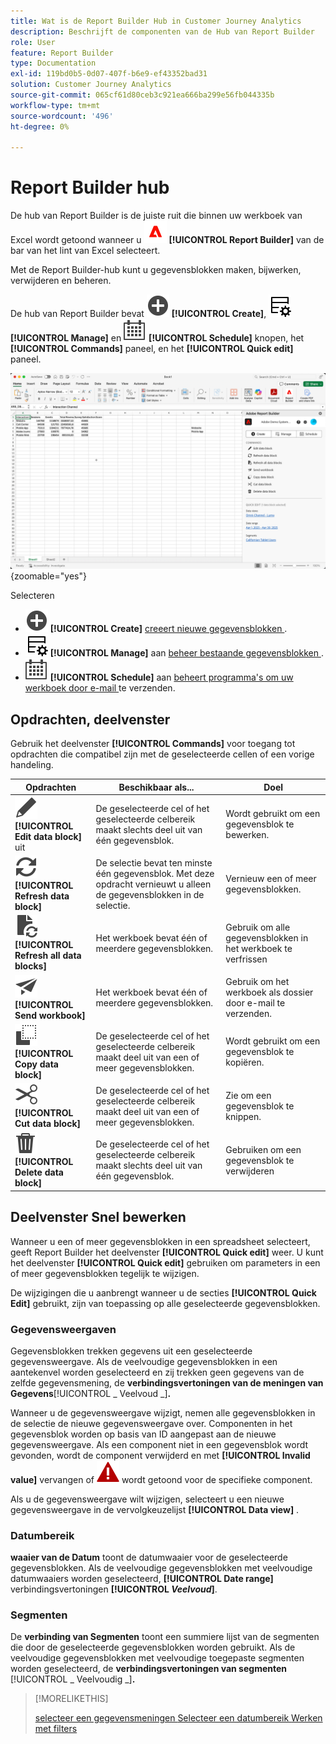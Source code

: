 ```yaml
---
title: Wat is de Report Builder Hub in Customer Journey Analytics
description: Beschrijft de componenten van de Hub van Report Builder
role: User
feature: Report Builder
type: Documentation
exl-id: 119bd0b5-0d07-407f-b6e9-ef43352bad31
solution: Customer Journey Analytics
source-git-commit: 065cf61d80ceb3c921ea666ba299e56fb044335b
workflow-type: tm+mt
source-wordcount: '496'
ht-degree: 0%

---
```


# Report Builder hub

De hub van Report Builder is de juiste ruit die binnen uw werkboek van Excel wordt getoond wanneer u ![ AdobeLogoRedonWhite ](/help/assets/icons/AdobeLogoRedOnWhite.svg) **[!UICONTROL Report Builder]** van de bar van het lint van Excel selecteert.

Met de Report Builder-hub kunt u gegevensblokken maken, bijwerken, verwijderen en beheren.

De hub van Report Builder bevat ![ AddCircle ](/help/assets/icons/AddCircle.svg) **[!UICONTROL Create]**, ![ TableManage ](/help/assets/icons/TableManage.svg) **[!UICONTROL Manage]** en ![ Kalender ](/help/assets/icons/Calendar.svg) **[!UICONTROL Schedule]** knopen, het **[!UICONTROL Commands]** paneel, en het **[!UICONTROL Quick edit]** paneel.

![ hub van Report Builder ](assets/hub51.png){zoomable="yes"}


Selecteren

* ![ AddCircle ](/help/assets/icons/AddCircle.svg) **[!UICONTROL Create]** [ creeert nieuwe gegevensblokken ](create-a-data-block.md).
* ![ TableManage ](/help/assets/icons/TableManage.svg) **[!UICONTROL Manage]** aan [ beheer bestaande gegevensblokken ](manage-reportbuilder.md).
* ![ Kalender ](/help/assets/icons/Calendar.svg) **[!UICONTROL Schedule]** aan [ beheert programma&#39;s om uw werkboek door e-mail ](schedule-reportbuilder.md) te verzenden.

## Opdrachten, deelvenster

Gebruik het deelvenster **[!UICONTROL Commands]** voor toegang tot opdrachten die compatibel zijn met de geselecteerde cellen of een vorige handeling.

| Opdrachten | Beschikbaar als... | Doel |
|------|------------------|--------|
| ![ geef ](/help/assets/icons/Edit.svg) **[!UICONTROL Edit data block]** uit | De geselecteerde cel of het geselecteerde celbereik maakt slechts deel uit van één gegevensblok. | Wordt gebruikt om een gegevensblok te bewerken. |
| ![ verfrissen zich ](/help/assets/icons/Refresh.svg) **[!UICONTROL Refresh data block]** | De selectie bevat ten minste één gegevensblok. Met deze opdracht vernieuwt u alleen de gegevensblokken in de selectie. | Vernieuw een of meer gegevensblokken. |
| ![ DocumentRefresh ](/help/assets/icons/DocumentRefresh.svg) **[!UICONTROL Refresh all data blocks]** | Het werkboek bevat één of meerdere gegevensblokken. | Gebruik om alle gegevensblokken in het werkboek te verfrissen |
| ![ verzend ](/help/assets/icons/Send.svg) **[!UICONTROL Send workbook]** | Het werkboek bevat één of meerdere gegevensblokken. | Gebruik om het werkboek als dossier door e-mail te verzenden. |
| ![ Exemplaar ](/help/assets/icons/Copy.svg) **[!UICONTROL Copy data block]** | De geselecteerde cel of het geselecteerde celbereik maakt deel uit van een of meer gegevensblokken. | Wordt gebruikt om een gegevensblok te kopiëren. |
| ![ Besnoeiing ](/help/assets/icons/Cut.svg) **[!UICONTROL Cut data block]** | De geselecteerde cel of het geselecteerde celbereik maakt deel uit van een of meer gegevensblokken. | Zie om een gegevensblok te knippen. |
| ![ Schrapping ](/help/assets/icons/Delete.svg) **[!UICONTROL Delete data block]** | De geselecteerde cel of het geselecteerde celbereik maakt slechts deel uit van één gegevensblok. | Gebruiken om een gegevensblok te verwijderen |

## Deelvenster Snel bewerken

Wanneer u een of meer gegevensblokken in een spreadsheet selecteert, geeft Report Builder het deelvenster **[!UICONTROL Quick edit]** weer. U kunt het deelvenster **[!UICONTROL Quick edit]** gebruiken om parameters in een of meer gegevensblokken tegelijk te wijzigen.

De wijzigingen die u aanbrengt wanneer u de secties **[!UICONTROL Quick Edit]** gebruikt, zijn van toepassing op alle geselecteerde gegevensblokken.

### Gegevensweergaven

Gegevensblokken trekken gegevens uit een geselecteerde gegevensweergave. Als de veelvoudige gegevensblokken in een aantekenvel worden geselecteerd en zij trekken geen gegevens van de zelfde gegevensmening, de **verbindingsvertoningen van de meningen van Gegevens**&#x200B;[!UICONTROL _ Veelvoud _]&#x200B;**.**

Wanneer u de gegevensweergave wijzigt, nemen alle gegevensblokken in de selectie de nieuwe gegevensweergave over. Componenten in het gegevensblok worden op basis van ID aangepast aan de nieuwe gegevensweergave. Als een component niet in een gegevensblok wordt gevonden, wordt de component verwijderd en met **[!UICONTROL Invalid value]** vervangen of ![ AlertRed ](/help/assets/icons/AlertRed.svg) wordt getoond voor de specifieke component.

Als u de gegevensweergave wilt wijzigen, selecteert u een nieuwe gegevensweergave in de vervolgkeuzelijst **[!UICONTROL Data view]** .


### Datumbereik

**waaier van de Datum** toont de datumwaaier voor de geselecteerde gegevensblokken. Als de veelvoudige gegevensblokken met veelvoudige datumwaaiers worden geselecteerd, **[!UICONTROL Date range]** verbindingsvertoningen **[!UICONTROL _Veelvoud_]**.

### Segmenten

De **verbinding van Segmenten** toont een summiere lijst van de segmenten die door de geselecteerde gegevensblokken worden gebruikt. Als de veelvoudige gegevensblokken met veelvoudige toegepaste segmenten worden geselecteerd, de **verbindingsvertoningen van segmenten**&#x200B;[!UICONTROL _ Veelvoudig _]&#x200B;**.**

>[!MORELIKETHIS]
>
>[ selecteer een gegevensmeningen ](select-data-view.md)
>[Selecteer een datumbereik ](select-date-range.md)
>[Werken met filters ](work-with-filters.md)
>
